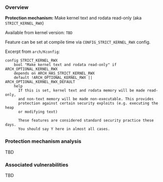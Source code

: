 
### Overview

**Protection mechanism:** Make kernel text and rodata read-only (aka `STRICT_KERNEL_RWX`)

Available from kernel version: `TBD`

Feature can be set at compile time via `CONFIG_STRICT_KERNEL_RWX` config.

Excerpt from `arch/Kconfig`:

```
config STRICT_KERNEL_RWX
    bool "Make kernel text and rodata read-only" if ARCH_OPTIONAL_KERNEL_RWX
    depends on ARCH_HAS_STRICT_KERNEL_RWX
    default !ARCH_OPTIONAL_KERNEL_RWX || ARCH_OPTIONAL_KERNEL_RWX_DEFAULT
    help
      If this is set, kernel text and rodata memory will be made read-only,
      and non-text memory will be made non-executable. This provides
      protection against certain security exploits (e.g. executing the heap
      or modifying text)

      These features are considered standard security practice these days.
      You should say Y here in almost all cases.
```

### Protection mechanism analysis

TBD

### Associated vulnerabilities

TBD
